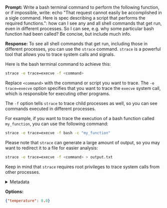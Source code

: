 **Prompt:**
Write a bash terminal command to perform the following function, or if impossible, write: echo "That request cannot easily be accomplished in a sigle command. Here is spec describing a script that performs the required functions.": how can I see any and all shell commands that get run, even in different processes. So I can see, e.g. why some particular bash function had been called? Be concise, but include much info.


**Response:**
To see all shell commands that get run, including those in different processes, you can use the `strace` command. `strace` is a powerful tool that allows you to trace system calls and signals.

Here is the bash terminal command to achieve this:

```bash
strace -e trace=execve -f <command>
```

Replace `<command>` with the command or script you want to trace. The `-e trace=execve` option specifies that you want to trace the `execve` system call, which is responsible for executing other programs.

The `-f` option tells `strace` to trace child processes as well, so you can see commands executed in different processes.

For example, if you want to trace the execution of a bash function called `my_function`, you can use the following command:

```bash
strace -e trace=execve -f bash -c "my_function"
```

Please note that `strace` can generate a large amount of output, so you may want to redirect it to a file for easier analysis:

```bash
strace -e trace=execve -f <command> > output.txt
```

Keep in mind that `strace` requires root privileges to trace system calls from other processes.

<details><summary>Metadata</summary>

- Duration: 12896 ms
- Datetime: 2023-09-11T14:51:15.852022
- Model: gpt-3.5-turbo-0613

</details>

**Options:**
```json
{"temperature": 0.0}
```

